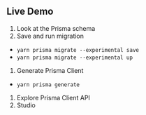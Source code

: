 ## Live Demo

1. Look at the Prisma schema
1. Save and run migration
  - `yarn prisma migrate --experimental save`
  - `yarn prisma migrate --experimental up`
1. Generate Prisma Client
  - `yarn prisma generate`
1. Explore Prisma Client API
1. Studio